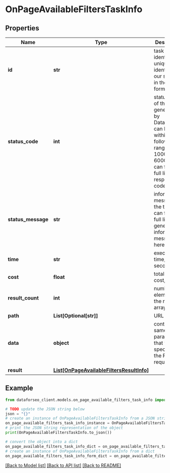 # OnPageAvailableFiltersTaskInfo


## Properties

Name | Type | Description | Notes
------------ | ------------- | ------------- | -------------
**id** | **str** | task identifier unique task identifier in our system in the UUID format | [optional] 
**status_code** | **int** | status code of the task generated by DataForSEO, can be within the following range: 10000-60000 you can find the full list of the response codes here | [optional] 
**status_message** | **str** | informational message of the task you can find the full list of general informational messages here | [optional] 
**time** | **str** | execution time, seconds | [optional] 
**cost** | **float** | total tasks cost, USD | [optional] 
**result_count** | **int** | number of elements in the result array | [optional] 
**path** | **List[Optional[str]]** | URL path | [optional] 
**data** | **object** | contains the same parameters that you specified in the POST request | [optional] 
**result** | [**List[OnPageAvailableFiltersResultInfo]**](OnPageAvailableFiltersResultInfo.md) |  | [optional] 

## Example

```python
from dataforseo_client.models.on_page_available_filters_task_info import OnPageAvailableFiltersTaskInfo

# TODO update the JSON string below
json = "{}"
# create an instance of OnPageAvailableFiltersTaskInfo from a JSON string
on_page_available_filters_task_info_instance = OnPageAvailableFiltersTaskInfo.from_json(json)
# print the JSON string representation of the object
print(OnPageAvailableFiltersTaskInfo.to_json())

# convert the object into a dict
on_page_available_filters_task_info_dict = on_page_available_filters_task_info_instance.to_dict()
# create an instance of OnPageAvailableFiltersTaskInfo from a dict
on_page_available_filters_task_info_form_dict = on_page_available_filters_task_info.from_dict(on_page_available_filters_task_info_dict)
```
[[Back to Model list]](../README.md#documentation-for-models) [[Back to API list]](../README.md#documentation-for-api-endpoints) [[Back to README]](../README.md)



